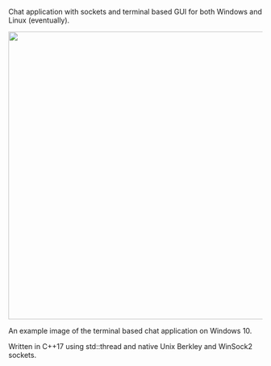 Chat application with sockets and terminal based GUI for both Windows and Linux (eventually). 

<p align="center">
  <img src="https://github.com/user-attachments/assets/4392a6e8-32cd-4e8a-bd5e-7f96343380ef"/width=570>
</p>
An example image of the terminal based chat application on Windows 10.


Written in C++17 using std::thread and native Unix Berkley and WinSock2 sockets.

